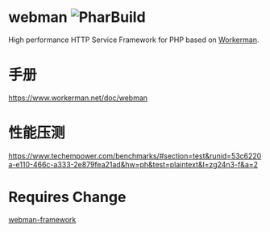 # webman ![PharBuild](https://github.com/withgame/webman/workflows/PHP%20Composer/badge.svg?branch=withgame)
High performance HTTP Service Framework for PHP based on [Workerman](https://github.com/walkor/workerman).

# 手册
https://www.workerman.net/doc/webman

# 性能压测
https://www.techempower.com/benchmarks/#section=test&runid=53c6220a-e110-466c-a333-2e879fea21ad&hw=ph&test=plaintext&l=zg24n3-f&a=2

# Requires Change
[webman-framework](https://github.com/withgame/webman-framework/tree/withgame)